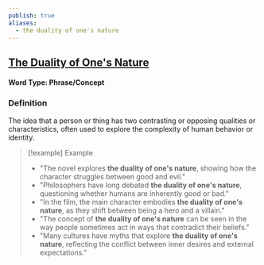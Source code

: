 ```yaml
---
publish: true
aliases:
  - the duality of one's nature
---
```


## [The Duality of One's Nature](https://dictionary.cambridge.org/dictionary/english/duality)
#### Word Type: Phrase/Concept

### Definition
The idea that a person or thing has two contrasting or opposing qualities or characteristics, often used to explore the complexity of human behavior or identity.

> [!example] Example
> 
> - "The novel explores **the duality of one's nature**, showing how the character struggles between good and evil."
> - "Philosophers have long debated **the duality of one's nature**, questioning whether humans are inherently good or bad."
> - "In the film, the main character embodies **the duality of one's nature**, as they shift between being a hero and a villain."
> - "The concept of **the duality of one's nature** can be seen in the way people sometimes act in ways that contradict their beliefs."
> - "Many cultures have myths that explore **the duality of one's nature**, reflecting the conflict between inner desires and external expectations."